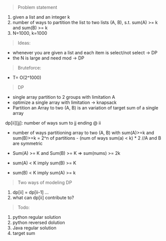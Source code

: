 > Problem statement
1. given a list and an integer k
2. number of ways to partition the list to two lists (A, B), s.t. sum(A) >= k and sum(B) >= k
3. N=1000, k=1000

> Ideas:
* whenever you are given a list and each item is select/not select -> DP
* the N is large and need mod -> DP

> Bruteforce:
* T= O(2^1000)


> DP
* single array partition to 2 groups with limitation A
* optimize a single array with limitation -> knapsack
* Partition an Array to two (A, B) is an variation of target sum of a single array

dp[ii][jj]: number of ways sum to jj ending @ ii

* number of ways partitioning array to two (A, B) with sum(A)>=k and sum(B)>=k
  = 2^n of partitions - (num of ways sum(a) < k) * 2 //A and B are symmetric

* Sum(A) >= K and Sum(B) >= K => sum(nums) >= 2k
* sum(A) < K imply sum(B) >= K
* sum(B) < K imply sum(A) >= k 

> Two ways of modeling DP
1. dp[ii] = dp[ii-1] ...
2. what can dp[ii] contribute to?

> Todo:
1. python regular solution
2. python reversed dolution
3. Java regular solution
4. target sum